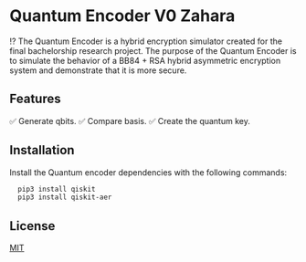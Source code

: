
# Quantum Encoder V0 Zahara

⁉️ The Quantum Encoder is a hybrid encryption simulator created for the final bachelorship research project. The purpose of the Quantum Encoder is to simulate the behavior of a BB84 + RSA hybrid asymmetric encryption system and demonstrate that it is more secure.



## Features

✅ Generate qbits.
✅ Compare basis.
✅ Create the quantum key.


## Installation

Install the Quantum encoder dependencies with the following commands:

```bash
  pip3 install qiskit
  pip3 install qiskit-aer
```
    
## License

[MIT](https://choosealicense.com/licenses/mit/)

